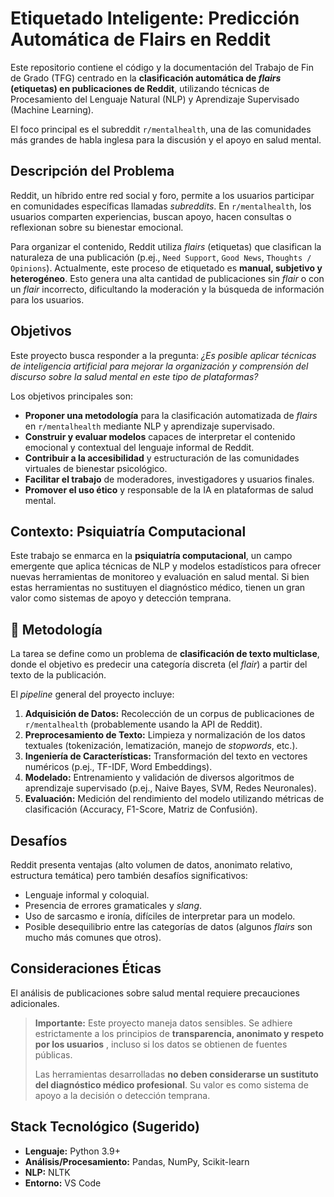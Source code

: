 # Etiquetado Inteligente: Predicción Automática de Flairs en Reddit

Este repositorio contiene el código y la documentación del Trabajo de Fin de Grado (TFG) centrado en la **clasificación automática de *flairs* (etiquetas) en publicaciones de Reddit**, utilizando técnicas de Procesamiento del Lenguaje Natural (NLP) y Aprendizaje Supervisado (Machine Learning).

El foco principal es el subreddit `r/mentalhealth`, una de las comunidades más grandes de habla inglesa para la discusión y el apoyo en salud mental.

## Descripción del Problema

Reddit, un híbrido entre red social y foro, permite a los usuarios participar en comunidades específicas llamadas *subreddits*. En `r/mentalhealth`, los usuarios comparten experiencias, buscan apoyo, hacen consultas o reflexionan sobre su bienestar emocional.

Para organizar el contenido, Reddit utiliza *flairs* (etiquetas) que clasifican la naturaleza de una publicación (p.ej., `Need Support`, `Good News`, `Thoughts / Opinions`). Actualmente, este proceso de etiquetado es **manual, subjetivo y heterogéneo**. Esto genera una alta cantidad de publicaciones sin *flair* o con un *flair* incorrecto, dificultando la moderación y la búsqueda de información para los usuarios.

## Objetivos

Este proyecto busca responder a la pregunta: *¿Es posible aplicar técnicas de inteligencia artificial para mejorar la organización y comprensión del discurso sobre la salud mental en este tipo de plataformas?*

Los objetivos principales son:

* **Proponer una metodología** para la clasificación automatizada de *flairs* en `r/mentalhealth` mediante NLP y aprendizaje supervisado.
* **Construir y evaluar modelos** capaces de interpretar el contenido emocional y contextual del lenguaje informal de Reddit.
* **Contribuir a la accesibilidad** y estructuración de las comunidades virtuales de bienestar psicológico.
* **Facilitar el trabajo** de moderadores, investigadores y usuarios finales.
* **Promover el uso ético** y responsable de la IA en plataformas de salud mental.

## Contexto: Psiquiatría Computacional

Este trabajo se enmarca en la **psiquiatría computacional**, un campo emergente que aplica técnicas de NLP y modelos estadísticos para ofrecer nuevas herramientas de monitoreo y evaluación en salud mental. Si bien estas herramientas no sustituyen el diagnóstico médico, tienen un gran valor como sistemas de apoyo y detección temprana.

## 🔧 Metodología

La tarea se define como un problema de **clasificación de texto multiclase**, donde el objetivo es predecir una categoría discreta (el *flair*) a partir del texto de la publicación.

El *pipeline* general del proyecto incluye:

1.  **Adquisición de Datos:** Recolección de un corpus de publicaciones de `r/mentalhealth` (probablemente usando la API de Reddit).
2.  **Preprocesamiento de Texto:** Limpieza y normalización de los datos textuales (tokenización, lematización, manejo de *stopwords*, etc.).
3.  **Ingeniería de Características:** Transformación del texto en vectores numéricos (p.ej., TF-IDF, Word Embeddings).
4.  **Modelado:** Entrenamiento y validación de diversos algoritmos de aprendizaje supervisado (p.ej., Naive Bayes, SVM, Redes Neuronales).
5.  **Evaluación:** Medición del rendimiento del modelo utilizando métricas de clasificación (Accuracy, F1-Score, Matriz de Confusión).

## Desafíos

Reddit presenta ventajas (alto volumen de datos, anonimato relativo, estructura temática) pero también desafíos significativos:

* Lenguaje informal y coloquial.
* Presencia de errores gramaticales y *slang*.
* Uso de sarcasmo e ironía, difíciles de interpretar para un modelo.
* Posible desequilibrio entre las categorías de datos (algunos *flairs* son mucho más comunes que otros).

## Consideraciones Éticas

El análisis de publicaciones sobre salud mental requiere precauciones adicionales.

> **Importante:** Este proyecto maneja datos sensibles. Se adhiere estrictamente a los principios de **transparencia, anonimato y respeto por los usuarios** , incluso si los datos se obtienen de fuentes públicas.
>
> Las herramientas desarrolladas **no deben considerarse un sustituto del diagnóstico médico profesional**. Su valor es como sistema de apoyo a la decisión o detección temprana.


## Stack Tecnológico (Sugerido)


* **Lenguaje:** Python 3.9+
* **Análisis/Procesamiento:** Pandas, NumPy, Scikit-learn
* **NLP:** NLTK
* **Entorno:** VS Code
